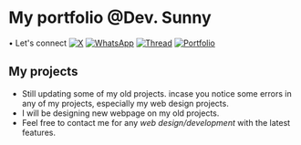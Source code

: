 # My portfolio @Dev. Sunny

• Let's connect
[![X](https://img.shields.io/twitter/url?url=https%3A%2F%2Ftwitter.com%2Fdev_sunny_e)](https://twitter.com/dev_sunny_e) [![WhatsApp](https://img.shields.io/twitter/url?url=https%3A%2F%2Fwa.me%2F2348149028042&style=Social&logo=WhatsApp&label=WhatsApp&labelColor=%23075E54&color=%23075E54)](https://wa.me/2348149028042) [![Thread](https://img.shields.io/twitter/url?url=https%3A%2F%2Fwww.threads.net%2F%40dev_sunny_e&logo=%40&label=%40%20Tread)](https://www.threads.net/@dev_sunny_e)  [![Portfolio](https://img.shields.io/twitter/url?url=https%3A%2F%2Fadetunjieliazer.github.io%2Fdev_sunny-portfolio%2F&style=badge&logo=None&label=Dev.%20Sunny%20portfolio&color=%23565656)](https://adetunjieliazer.github.io/dev_sunny-portfolio/)

## My projects
* Still updating some of my old projects. incase you notice some errors in any of my projects, especially my web design projects.
* I will be designing new webpage on my old projects.
* Feel free to contact me for any *web design/development* with the latest features.
